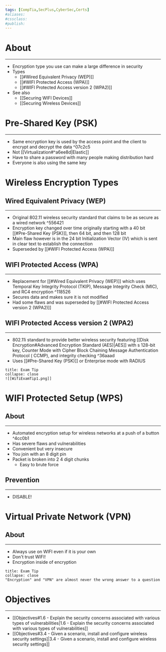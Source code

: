```yaml
---
tags: [CompTia,SecPlus,CyberSec,Certs]
#aliases:
#cssclass:
#publish:
---
```


# About
---
- Encryption type you use can make a large difference in security
- Types
	- [[#Wired Equivalent Privacy (WEP)]]
	- [[#WIFI Protected Access (WPA)]]
	- [[#WIFI Protected Access version 2 (WPA2)]]
- See also
	- [[Securing WIFI Devices]] 
	- [[Securing Wireless Devices]]

# Pre-Shared Key (PSK)
---
- Same encryption key is used by the access point and the client to encrypt and decrypt the data ^07c2c5
- Not [[Virtualization#^a6ee8d|Elastic]]
- Have to share a password with many people making distribution hard
- Everyone is also using the same key

# Wireless Encryption Types

## Wired Equivalent Privacy (WEP)
---
- Original 802.11 wireless security standard that claims to be as secure as a wired network ^556421
- Encryption key changed over time originally starting with a 40 bit [[#Pre-Shared Key (PSK)]], then 64 bit, and then 128 bit
- Main flaw however is in the 24 bit Initialization Vector (IV) which is sent in clear text to establish the connection
- Superseded by [[#WIFI Protected Access (WPA)]]
  
## WIFI Protected Access (WPA)
---
- Replacement for [[#Wired Equivalent Privacy (WEP)]] which uses Temporal Key Integrity Protocol (TKIP), Message Integrity Check (MIC), and RC4 encryption ^118526
- Secures data and makes sure it is not modified
- Had some flaws and was superseded by [[#WIFI Protected Access version 2 (WPA2)]]

## WIFI Protected Access version 2 (WPA2)
---
- 802.11i standard to provide better wireless security featuring [[Disk Encryption#Advanced Encryption Standard (AES)|AES]] with s 128-bit key, Counter Mode with Cipher Block Chaining Message Authentication Protocol ( CCMP), and integrity checking ^36aaad
- Uses [[#Pre-Shared Key (PSK)]] or Enterprise mode with RADIUS

```ad-tip
title: Exam Tip
collapse: close
![[WifiExamTip1.png]]
```

# WIFI Protected Setup (WPS)

## About
---
- Automated encryption setup for wireless networks at a push of a button ^4cc0b1
- Has severe flaws and vulnerabilities
- Convenient but very insecure
- You join with an 8 digit pin
- Packet is broken into 2 4 digit chunks
	- Easy to brute force 

## Prevention
---
- DISABLE!

# Virtual Private Network (VPN)

## About
---
- Always use on WIFI even if it is your own
- Don't trust WIFI!
- Encryption inside of encryption

```ad-tip
title: Exam Tip
collapse: close
"Encryption" and "VPN" are almost never the wrong answer to a question
```

# Objectives
---
- [[Objectives#1.6 - Explain the security concerns associated with various types of vulnerabilities|1.6 - Explain the security concerns associated with various types of vulnerabilities]]
- [[Objectives#3.4 - Given a scenario, install and configure wireless security settings]|3.4 - Given a scenario, install and configure wireless security settings]]